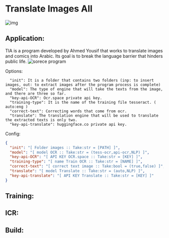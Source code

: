 # Translate Images All
![img](https://github.com/user-attachments/assets/9de328d4-ed2b-4b31-a18f-d32e49c7388e)
## Application:

TIA is a program developed by Ahmed Yousif that works to translate images and comics into Arabic. Its goal is to break the language barrier that hinders public life. ![sorece program](https://github.com/ahmed4sy/Transimgs-sorece)

Options:

```
  "init": It is a folder that contains two folders (inp: to insert images, out: to extract images after the program process is complete)
  "model": The type of engine that will take the texts from the image, and there are three so far.
  "key-api-OCR": Ocr.space private api key.
  "training-type": It is the name of the training file tesseract. ( auto:eng )
  "correct-text": Correcting words that come from ocr.
  "translate": The translation engine that will be used to translate the extracted texts is only two.
  "key-api-translate": huggingface.co private api key.
```
Config:

```json
{
  "init": "[ Folder images :: Take:str = [PATH] ]",
  "model": "[ model OCR :: Take:str = (tess-ocr,api-ocr,NLP) ]",
  "key-api-OCR": "[ API KEY OCR.space :: Take:str = [KEY] ]",
  "training-type": "[ name Train OCR :: Take:str = [NAME] ]",
  "correct-text": "[ correct text image :: Take:bool = (true,false) ]",
  "translate": "[ model Translate :: Take:str = (auto,NLP) ]",
  "key-api-translate": "[ API KEY Translate :: Take:str = [KEY] ]"
}
```

## Training:

## ICR:
## Build:

